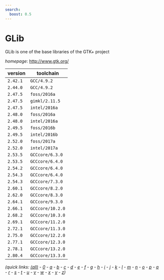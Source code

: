 ```yaml
---
search:
  boost: 0.5
---
```

# GLib

GLib is one of the base libraries of the GTK+ project

*homepage*: <http://www.gtk.org/>

version | toolchain
--------|----------
``2.42.1`` | ``GCC/4.9.2``
``2.44.0`` | ``GCC/4.9.2``
``2.47.5`` | ``foss/2016a``
``2.47.5`` | ``gimkl/2.11.5``
``2.47.5`` | ``intel/2016a``
``2.48.0`` | ``foss/2016a``
``2.48.0`` | ``intel/2016a``
``2.49.5`` | ``foss/2016b``
``2.49.5`` | ``intel/2016b``
``2.52.0`` | ``foss/2017a``
``2.52.0`` | ``intel/2017a``
``2.53.5`` | ``GCCcore/6.3.0``
``2.53.5`` | ``GCCcore/6.4.0``
``2.54.2`` | ``GCCcore/6.4.0``
``2.54.3`` | ``GCCcore/6.4.0``
``2.54.3`` | ``GCCcore/7.3.0``
``2.60.1`` | ``GCCcore/8.2.0``
``2.62.0`` | ``GCCcore/8.3.0``
``2.64.1`` | ``GCCcore/9.3.0``
``2.66.1`` | ``GCCcore/10.2.0``
``2.68.2`` | ``GCCcore/10.3.0``
``2.69.1`` | ``GCCcore/11.2.0``
``2.72.1`` | ``GCCcore/11.3.0``
``2.75.0`` | ``GCCcore/12.2.0``
``2.77.1`` | ``GCCcore/12.3.0``
``2.78.1`` | ``GCCcore/13.2.0``
``2.80.4`` | ``GCCcore/13.3.0``


*(quick links: [(all)](../index.md) - [0](../0/index.md) - [a](../a/index.md) - [b](../b/index.md) - [c](../c/index.md) - [d](../d/index.md) - [e](../e/index.md) - [f](../f/index.md) - [g](../g/index.md) - [h](../h/index.md) - [i](../i/index.md) - [j](../j/index.md) - [k](../k/index.md) - [l](../l/index.md) - [m](../m/index.md) - [n](../n/index.md) - [o](../o/index.md) - [p](../p/index.md) - [q](../q/index.md) - [r](../r/index.md) - [s](../s/index.md) - [t](../t/index.md) - [u](../u/index.md) - [v](../v/index.md) - [w](../w/index.md) - [x](../x/index.md) - [y](../y/index.md) - [z](../z/index.md))*

